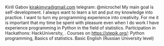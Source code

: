 Kirill Gabov
kirakimyra@gmail.com telegram: @microchel
My main goal is self-development. I always want to learn a lot and put my knowledge into practice. I want to turn my programming experience into creativity. For me it is important that my time be spent with pleasure even when I do work
I have experience programming in Python in the field of statistics.
Participation in Hackathons: HackUniversity, .
Courses on https://stepik.org/: Python programming, Basics of statistics.
Basic English (Russian University level)
